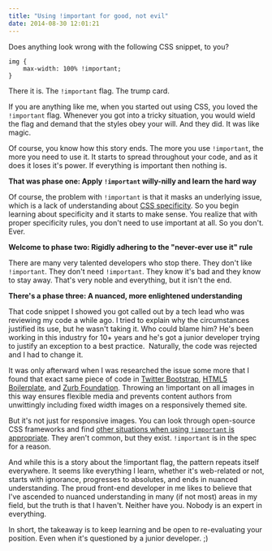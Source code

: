 ```yaml
---
title: "Using !important for good, not evil"
date: 2014-08-30 12:01:21
---
```


Does anything look wrong with the following CSS snippet, to you?

    img {
        max-width: 100% !important;
    }

There it is. The `!important` flag. The trump card.

If you are anything like me, when you started out using CSS, you loved the `!important` flag. Whenever you got into a tricky situation, you would wield the flag and demand that the styles obey your will. And they did. It was like magic.

Of course, you know how this story ends. The more you use `!important`, the more you need to use it. It starts to spread throughout your code, and as it does it loses it's power. If everything is important then nothing is.

**That was phase one: Apply `!important` willy-nilly and learn the hard way**

Of course, the problem with `!important` is that it masks an underlying issue, which is a lack of understanding about [CSS specificity][1]. So you begin learning about specificity and it starts to make sense. You realize that with proper specificity rules, you don't need to use important at all. So you don't. Ever.

[1]: http://css-tricks.com/specifics-on-css-specificity/

**Welcome to phase two: Rigidly adhering to the "never-ever use it" rule**

There are many very talented developers who stop there. They don't like `!important`. They don't need `!important`. They know it's bad and they know to stay away. That's very noble and everything, but it isn't the end.

**There's a phase three: A nuanced, more enlightened understanding**

That code snippet I showed you got called out by a tech lead who was reviewing my code a while ago. I tried to explain why the circumstances justified its use, but he wasn't taking it. Who could blame him? He's been working in this industry for 10+ years and he's got a junior developer trying to justify an exception to a best practice.  Naturally, the code was rejected and I had to change it.

It was only afterward when I was researched the issue some more that I found that exact same piece of code in [Twitter Bootstrap][2], [HTML5 Boilerplate][3], and [Zurb Foundation][4]. Throwing an !important on all images in this way ensures flexible media and prevents content authors from unwittingly including fixed width images on a responsively themed site.

[2]: https://github.com/twbs/bootstrap/blob/783e001786e21659a63aae2513a71bb73667c974/dist/css/bootstrap.css#L225
[3]: https://github.com/h5bp/html5-boilerplate/blob/v4.3.0/css/main.css#L285-L287
[4]: https://github.com/zurb/foundation/blob/1f7efae3658caefc6752c47187bcae14276043fa/scss/foundation/components/_global.scss#L407

But it's not just for responsive images. You can look through open-source CSS frameworks and find [other situations when using `!important` is appropriate][5]. They aren't common, but they exist. `!important` is in the spec for a reason.

[5]: https://groups.google.com/forum/#!msg/compass-users/9A5fy6DdBLA/em91Qn7TBfIJ "If John Albin says it's appropriate, it's appropriate."

And while this is a story about the !important flag, the pattern repeats itself everywhere. It seems like everything I learn, whether it's web-related or not, starts with ignorance, progresses to absolutes, and ends in nuanced understanding. The proud front-end developer in me likes to believe that I've ascended to nuanced understanding in many (if not most) areas in my field, but the truth is that I haven't. Neither have you. Nobody is an expert in everything.

In short, the takeaway is to keep learning and be open to re-evaluating your position. Even when it's questioned by a junior developer. ;)

